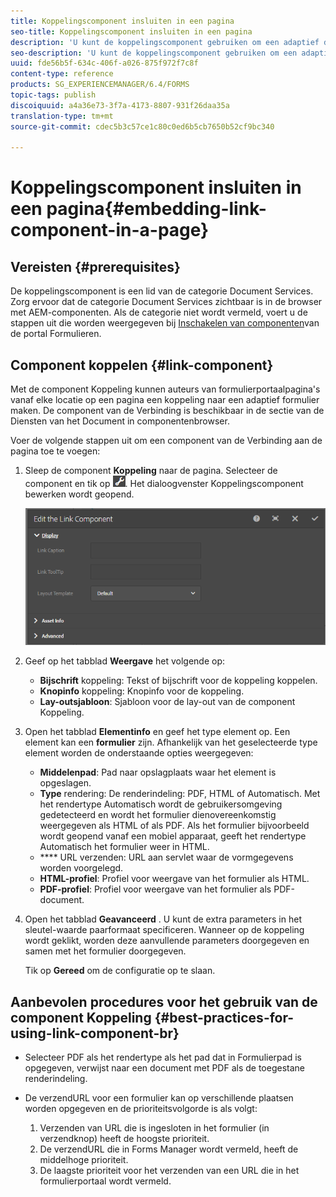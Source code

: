 ```yaml
---
title: Koppelingscomponent insluiten in een pagina
seo-title: Koppelingscomponent insluiten in een pagina
description: 'U kunt de koppelingscomponent gebruiken om een adaptief document of een adaptief formulier van een willekeurige pagina te koppelen.  '
seo-description: 'U kunt de koppelingscomponent gebruiken om een adaptief document of een adaptief formulier van een willekeurige pagina te koppelen.  '
uuid: fde56b5f-634c-406f-a026-875f972f7c8f
content-type: reference
products: SG_EXPERIENCEMANAGER/6.4/FORMS
topic-tags: publish
discoiquuid: a4a36e73-3f7a-4173-8807-931f26daa35a
translation-type: tm+mt
source-git-commit: cdec5b3c57ce1c80c0ed6b5cb7650b52cf9bc340

---
```



# Koppelingscomponent insluiten in een pagina{#embedding-link-component-in-a-page}

## Vereisten {#prerequisites}

De koppelingscomponent is een lid van de categorie Document Services. Zorg ervoor dat de categorie Document Services zichtbaar is in de browser met AEM-componenten. Als de categorie niet wordt vermeld, voert u de stappen uit die worden weergegeven bij [Inschakelen van componenten](/help/forms/using/enabling-forms-portal-components.md)van de portal Formulieren.

## Component koppelen {#link-component}

Met de component Koppeling kunnen auteurs van formulierportaalpagina&#39;s vanaf elke locatie op een pagina een koppeling naar een adaptief formulier maken. De component van de Verbinding is beschikbaar in de sectie van de Diensten van het Document in componentenbrowser.

Voer de volgende stappen uit om een component van de Verbinding aan de pagina toe te voegen:

1. Sleep de component **Koppeling** naar de pagina. Selecteer de component en tik op ![cmp](assets/cmppr.png). Het dialoogvenster Koppelingscomponent bewerken wordt geopend.

   ![edit-link-component](assets/edit-link-component.png)

1. Geef op het tabblad **Weergave** het volgende op:

   * **Bijschrift** koppeling: Tekst of bijschrift voor de koppeling koppelen.
   * **Knopinfo** koppeling: Knopinfo voor de koppeling.
   * **Lay-outsjabloon**: Sjabloon voor de lay-out van de component Koppeling.

1. Open het tabblad **Elementinfo** en geef het type element op. Een element kan een **formulier** zijn. Afhankelijk van het geselecteerde type element worden de onderstaande opties weergegeven:

   * **Middelenpad**: Pad naar opslagplaats waar het element is opgeslagen.
   * **Type** rendering: De renderindeling: PDF, HTML of Automatisch. Met het rendertype Automatisch wordt de gebruikersomgeving gedetecteerd en wordt het formulier dienovereenkomstig weergegeven als HTML of als PDF. Als het formulier bijvoorbeeld wordt geopend vanaf een mobiel apparaat, geeft het rendertype Automatisch het formulier weer in HTML.
   * **** URL verzenden:  URL aan servlet waar de vormgegevens worden voorgelegd.
   * **HTML-profiel**: Profiel voor weergave van het formulier als HTML.
   * **PDF-profiel**: Profiel voor weergave van het formulier als PDF-document.

1. Open het tabblad **Geavanceerd** . U kunt de extra parameters in het sleutel-waarde paarformaat specificeren. Wanneer op de koppeling wordt geklikt, worden deze aanvullende parameters doorgegeven en samen met het formulier doorgegeven.

   Tik op **Gereed** om de configuratie op te slaan.

## Aanbevolen procedures voor het gebruik van de component Koppeling {#best-practices-for-using-link-component-br}

* Selecteer PDF als het rendertype als het pad dat in Formulierpad is opgegeven, verwijst naar een document met PDF als de toegestane renderindeling.
* De verzendURL voor een formulier kan op verschillende plaatsen worden opgegeven en de prioriteitsvolgorde is als volgt:

   1. Verzenden van URL die is ingesloten in het formulier (in verzendknop) heeft de hoogste prioriteit.
   1. De verzendURL die in Forms Manager wordt vermeld, heeft de middelhoge prioriteit.
   1. De laagste prioriteit voor het verzenden van een URL die in het formulierportaal wordt vermeld.

